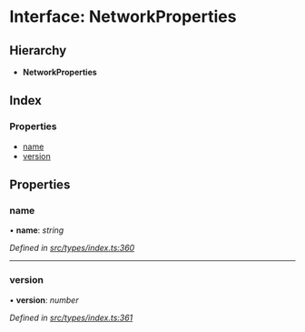 # Interface: NetworkProperties

## Hierarchy

* **NetworkProperties**

## Index

### Properties

* [name](_src_types_index_.networkproperties.md#name)
* [version](_src_types_index_.networkproperties.md#version)

## Properties

###  name

• **name**: *string*

*Defined in [src/types/index.ts:360](https://github.com/PolymathNetwork/polymesh-sdk/blob/2aa4a44/src/types/index.ts#L360)*

___

###  version

• **version**: *number*

*Defined in [src/types/index.ts:361](https://github.com/PolymathNetwork/polymesh-sdk/blob/2aa4a44/src/types/index.ts#L361)*
